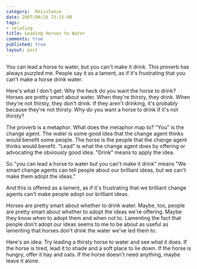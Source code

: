 ```yaml
--- 
category:  Resistance
date: 2007/08/16 23:15:00
tags: 
- relating
title: Leading Horses to Water
comments: true
published: true
layout: post
---
```


You can lead a horse to water, but you can't make it drink.  This proverb has always puzzled me.  People say it as a lament, as if it's frustrating that you can't make a horse drink water.

Here's what I don't get:  Why the heck do you want the horse to drink?  Horses are pretty smart about water.  When they're thirsty, they drink.  When they're not thirsty, they don't drink.  If they aren't drinking, it's probably because they're not thirsty.  Why do you want a horse to drink if it's not thirsty?

The proverb is a metaphor.  What does the metaphor map to?  "You" is the change agent.  The water is some good idea that the change agent thinks would benefit some people.  The horse is the people that the change agent thinks would benefit.  "Lead" is what the change agent does by offering or advocating the obviously good idea.  "Drink" means to apply the idea.

So "you can lead a horse to water but you can't make it drink" means "We smart change agents can tell people about our brilliant ideas, but we can't make them adopt the ideas."

And this is offered as a lament, as if it's frustrating that we brilliant change agents can't make people adopt our brilliant ideas.

Horses are pretty smart about whether to drink water.  Maybe, too, people are pretty smart about whether to adopt the ideas we're offering.  Maybe they know when to adopt them and when not to.  Lamenting the fact that people don't adopt our ideas seems to me to be about as useful as lamenting that horses don't drink the water we've led them to.

Here's an idea:  Try leading a thirsty horse to water and see what it does.  If the horse is tired, lead it to shade and a soft place to lie down.  If the horse is hungry, offer it hay and oats.  If the horse doesn't need anything, maybe leave it alone.
